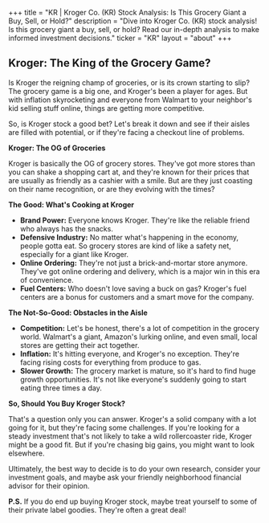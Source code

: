 +++
title = "KR |  Kroger Co. (KR) Stock Analysis: Is This Grocery Giant a Buy, Sell, or Hold?"
description = "Dive into Kroger Co. (KR) stock analysis!  Is this grocery giant a buy, sell, or hold?  Read our in-depth analysis to make informed investment decisions."
ticker = "KR"
layout = "about"
+++

        


## Kroger: The King of the Grocery Game? 

Is Kroger the reigning champ of groceries, or is its crown starting to slip?  The grocery game is a big one, and Kroger's been a player for ages.  But with inflation skyrocketing and everyone from Walmart to your neighbor's kid selling stuff online, things are getting more competitive.  

So, is Kroger stock a good bet? Let's break it down and see if their aisles are filled with potential, or if they're facing a checkout line of problems.

**Kroger: The OG of Groceries**

Kroger is basically the OG of grocery stores.  They've got more stores than you can shake a shopping cart at, and they're known for their prices that are usually as friendly as a cashier with a smile.  But are they just coasting on their name recognition, or are they evolving with the times?

**The Good: What's Cooking at Kroger**

* **Brand Power:**  Everyone knows Kroger.  They're like the reliable friend who always has the snacks.
* **Defensive Industry:**  No matter what's happening in the economy, people gotta eat.  So grocery stores are kind of like a safety net, especially for a giant like Kroger. 
* **Online Ordering:**  They're not just a brick-and-mortar store anymore. They've got online ordering and delivery, which is a major win in this era of convenience.  
* **Fuel Centers:**  Who doesn't love saving a buck on gas? Kroger's fuel centers are a bonus for customers and a smart move for the company.

**The Not-So-Good:  Obstacles in the Aisle**

* **Competition:**  Let's be honest, there's a lot of competition in the grocery world.  Walmart's a giant, Amazon's lurking online, and even small, local stores are getting their act together.  
* **Inflation:**  It's hitting everyone, and Kroger's no exception.  They're facing rising costs for everything from produce to gas.  
* **Slower Growth:**  The grocery market is mature, so it's hard to find huge growth opportunities.  It's not like everyone's suddenly going to start eating three times a day.

**So, Should You Buy Kroger Stock?**

That's a question only you can answer.  Kroger's a solid company with a lot going for it, but they're facing some challenges. If you're looking for a steady investment that's not likely to take a wild rollercoaster ride, Kroger might be a good fit.  But if you're chasing big gains, you might want to look elsewhere.  

Ultimately, the best way to decide is to do your own research, consider your investment goals, and maybe ask your friendly neighborhood financial advisor for their opinion. 

**P.S.**  If you do end up buying Kroger stock, maybe treat yourself to some of their private label goodies. They're often a great deal! 

        